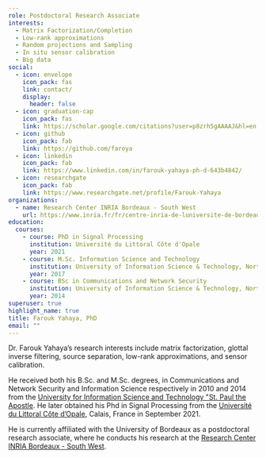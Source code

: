 ```yaml
---
role: Postdoctoral Research Associate
interests:
  - Matrix Factorization/Completion
  - Low-rank approximations
  - Random projections and Sampling
  - In situ sensor calibration
  - Big data
social:
  - icon: envelope
    icon_pack: fas
    link: contact/
    display:
      header: false
  - icon: graduation-cap
    icon_pack: fas
    link: https://scholar.google.com/citations?user=p8zrh5gAAAAJ&hl=en
  - icon: github
    icon_pack: fab
    link: https://github.com/faroya
  - icon: linkedin
    icon_pack: fab
    link: https://www.linkedin.com/in/farouk-yahaya-ph-d-643b4842/
  - icon: researchgate
    icon_pack: fab
    link: https://www.researchgate.net/profile/Farouk-Yahaya
organizations:
  - name: Research Center INRIA Bordeaux - South West
    url: https://www.inria.fr/fr/centre-inria-de-luniversite-de-bordeaux
education:
  courses:
    - course: PhD in Signal Processing
      institution: Université du Littoral Côte d'Opale
      year: 2021
    - course: M.Sc. Information Science and Technology
      institution: University of Information Science & Technology, North Macedonia
      year: 2017
    - course: BSc in Communications and Network Security
      institution: University of Information Science & Technology, North Macedonia
      year: 2014
superuser: true
highlight_name: true
title: Farouk Yahaya, PhD
email: ""
---
```

 Dr. Farouk Yahaya’s research interests include matrix factorization, glottal inverse filtering, source separation, low-rank approximations, and sensor calibration.

He received both his B.Sc. and M.Sc. degrees, in Communications and Network Security and Information Science respectively in 2010 and 2014 from the [University for Information Science and Technology "St. Paul the Apostle](http://uist.edu.mk/). He later obtained his Phd in Signal Processing from the [Université du Littoral Côte d’Opale](https://www.univ-littoral.fr/), Calais, France in September 2021.

He is currently affiliated with the University of Bordeaux as a postdoctoral research associate, where he conducts his research at the [Research Center INRIA Bordeaux - South West](https://www.inria.fr/fr/centre-inria-universite-bordeaux).


 